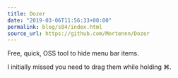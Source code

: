 ```yaml
---
title: Dozer
date: "2019-03-06T11:56:33+00:00"
permalink: blog/s84/index.html
source_url: https://github.com/Mortennn/Dozer
---
```


Free, quick, OSS tool to hide menu bar items.

I initially missed you need to drag them while holding ⌘.
